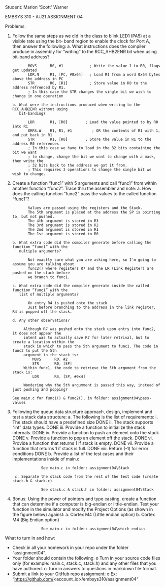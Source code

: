 
Student: Marion 'Scott' Warner

EMBSYS 310  - AU21 
ASSIGNMENT 04 

Problems:
 
1. Follow the same steps as we did in the class to blink LED1 (PA5) at a visible rate using the bit-
   band region to enable the clock for Port A, then answer the following: 
       a. What instructions does the compiler produce in assembly for “writing” to the 
          RCC_AHB2ENR bit when using bit-band address?

              MOVS      R0, #1            ; Write the value 1 to R0, flags get updated
              LDR.N     R1, [PC, #0x64]   ; Load R1 from a word 0x64 bytes above the address in PC
              STR       R0, [R1]          ; Store value in R0 to the address refrenced by R1.
              ; In this case the STR changes the single bit we wish to change in one operation
             
       b. What were the instructions produced when writing to the RCC_AHB2ENR without using 
          bit-banding?

              LDR       R1, [R0]		; Load the value pointed to by R0 into R1
              ORRS.W    R1, R1, #1         ; OR the contents of R1 with 1, and put back in R1
              STR       R1, [R0]		; Store the value in R1 to the address R0 references
              ; In this case we have to load in the 32 bits containing the bit we want
              ; to change, change the bit we want to change with a mask, then write the
              ; 32 bits back to the address we got it from.
              ; This requires 3 operations to change the single bit we wish to change.

2. Create a function “func1” with 5 arguments and call “func1” from within another function 
   “func2”. Trace thru the assembler and note: 
       a. How does the calling function “func2” pass the values to the called function “func1”?

              Values are passed using the registers and the Stack.
              The 5th argument is placed at the address the SP is pointing to, but not pushed.
              The 4th argument is stored in R3
              The 3rd argument is stored in R2
              The 2nd argument is stored in R1
              The 1st argument is stored in R0
 
       b. What extra code did the compiler generate before calling the function “func1” with the 
          multiple arguments?

              Not exactly sure what you are asking here, so I'm going to assume you are talking about
              func2() where registers R7 and the LR (Link Register) are pushed on the stack before
              we branch to func1.
            
       c. What extra code did the compiler generate inside the called function “func1” with the 
          list of multiple arguments?
            
              On entry R4 is pushed onto the stack
              Just before branching to the address in the link register, R4 is popped off the stack.
 
       d. Any other observations?

            Although R7 was pushed onto the stack upon entry into func2, it does not appear the
            intent was to actually save R7 for later retrival, but to create a location within the
            stack in which to pass the 5th argument to func1. The code in func2 to put the 5th
            argument in the stack is:
                MOVS      R0, #2
                STR       R0, [SP]
            Within func1, the code to retrieve the 5th argument from the stack is:
                LDR       R4, [SP, #0x4]

            Wondering why the 5th argumment is passed this way, instead of just pushing and popping?

       See main.c for func1() & func2(), in folder: assignment04\pass-values
 
3. Following the queue data structure approach, design, implement and test a stack data 
   structure: 
        a. The following is the list of requirements: 
            i. The stack should have a predefined size
                    DONE 
            ii. The stack supports “int” data types.
                    DONE 
            iii. Provide a function to initialize the stack internals.
                    DONE 
            iv. Provide a function to push an element onto the stack
                    DONE
            v. Provide a function to pop an element off the stack.
                    DONE 
            vi. Provide a function that returns 1 if stack is empty.
                    DONE 
            vii. Provide a function that returns 1 if stack is full.
                    DONE 
            viii. Return (-1) for error conditions
                    DONE 
        b. Provide a list of the test cases and their implementations inside of main.c

                    See main.c in folder: assignment04\Stack
 
        c. Separate the stack code from the rest of the test code (create stack.h & stack.c)

                    See stack.c & stack.h in folder: assignment04\Stack
                      
 
4. Bonus: Using the power of pointers and type casting, create a function that can determine if a 
   computer is big-endian or little-endian. Test your function in the simulator and modify the 
   Project Options (as shown in the figure below) against: 
       a. Cortex M4 (Little endian option) 
       b. Cortex M4 (Big Endian option)

                    See main.c in folder: assignment04\which-endian 
 
What to turn in and how: 
- Check in all your homework in your repo under the folder “assignment04”. 
- Your folder should contain the following: 
o Turn in your source code files only (for example: main.c, stack.c, stack.h) and any other 
files that you have authored. 
o Turn in answers to questions in markdown file format. 
- Submit a link to your GitHub repo assignment: 
o Ex: “https://github.com/<account_id>/embsys310/assignment04” 
